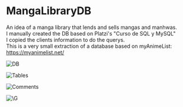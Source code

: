 # MangaLibraryDB
An idea of a manga library that lends and sells mangas and manhwas.<br/>
I manually created the DB based on Platzi's "Curso de SQL y MySQL"<br/>
I copied the clients information to do the querys.<br/>
This is a very small extraction of a database based on myAnimeList: https://myanimelist.net/<br/>

![DB](link-to-image)

![Tables](link-to-image)

![Comments](link-to-image)

![\G](link-to-image)
